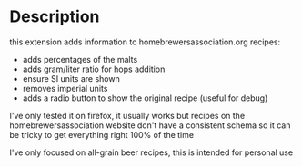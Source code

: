 # Description

this extension adds information to homebrewersassociation.org recipes:

- adds percentages of the malts
- adds gram/liter ratio for hops addition
- ensure SI units are shown
- removes imperial units
- adds a radio button to show the original recipe (useful for debug)

I've only tested it on firefox, it usually works but recipes on the
homebrewersassociation website don't have a consistent schema so it can be
tricky to get everything right 100% of the time

I've only focused on all-grain beer recipes, this is intended for personal use
